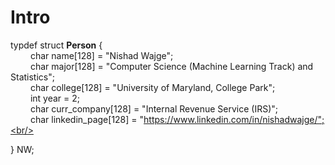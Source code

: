 # Intro

typdef struct __Person__ {<br/>
&emsp;&emsp; char name[128] = "Nishad Wajge";<br/>
&emsp;&emsp; char major[128] = "Computer Science (Machine Learning Track) and Statistics";<br/>
&emsp;&emsp; char college[128] = "University of Maryland, College Park";<br/>
&emsp;&emsp; int year = 2;<br/>
&emsp;&emsp; char curr_company[128] = "Internal Revenue Service (IRS)";<br/>
&emsp;&emsp; char linkedin_page[128] = "https://www.linkedin.com/in/nishadwajge/";<br/>

} NW;


  
